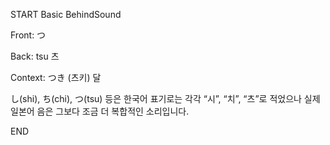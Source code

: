 START
Basic BehindSound

Front:
つ


Back:
tsu 츠


Context:
つき (츠키)
달

し(shi), ち(chi), つ(tsu) 등은 한국어 표기로는 각각 “시”, “치”, “츠”로 적었으나 실제 일본어 음은 그보다 조금 더 복합적인 소리입니다.  
<!--ID: 1744196498672-->
END